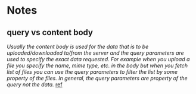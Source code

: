 # Notes

## query vs content body
*Usually the content body is used for the data that is to be uploaded/downloaded to/from the server and the query parameters are used to specify the exact data requested. For example when you upload a file you specify the name, mime type, etc. in the body but when you fetch list of files you can use the query parameters to filter the list by some property of the files. In general, the query parameters are property of the query not the data.*
[ref](https://stackoverflow.com/a/25405668)